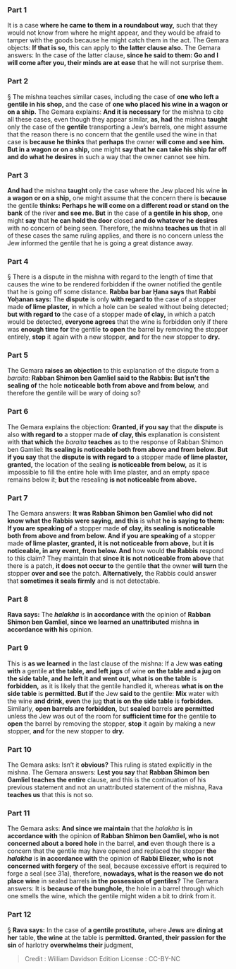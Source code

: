 
### Part 1
It is a case <b>where he came to them in a roundabout way,</b> such that they would not know from where he might appear, and they would be afraid to tamper with the goods because he might catch them in the act. The Gemara objects: <b>If that is so,</b> this can apply to <b>the latter clause also.</b> The Gemara answers: In the case of the latter clause, <b>since he said to them: Go and I will come after you, their minds are at ease</b> that he will not surprise them.

### Part 2
§ The mishna teaches similar cases, including the case of <b>one who left a gentile in his shop,</b> and the case of <b>one who placed his wine in a wagon or on a ship.</b> The Gemara explains: <b>And it is necessary</b> for the mishna to cite all these cases, even though they appear similar, <b>as, had</b> the mishna <b>taught</b> only the case of the <b>gentile</b> transporting a Jew’s barrels, one might assume that the reason there is no concern that the gentile used the wine in that case is <b>because he thinks</b> that <b>perhaps</b> the owner <b>will come and see him. But in a wagon or on a ship,</b> one might <b>say that he can take his ship far off and do what he desires</b> in such a way that the owner cannot see him.

### Part 3
<b>And had</b> the mishna <b>taught</b> only the case where the Jew placed his wine <b>in a wagon or on a ship,</b> one might assume that the concern there is <b>because</b> the gentile <b>thinks: Perhaps he will come on a different road or stand on the bank</b> of the river <b>and see me. But</b> in the case of <b>a gentile in his shop,</b> one might <b>say</b> that <b>he can hold the door</b> closed <b>and do whatever he desires</b> with no concern of being seen. Therefore, the mishna <b>teaches us</b> that in all of these cases the same ruling applies, and there is no concern unless the Jew informed the gentile that he is going a great distance away.

### Part 4
§ There is a dispute in the mishna with regard to the length of time that causes the wine to be rendered forbidden if the owner notified the gentile that he is going off some distance. <b>Rabba bar bar Ḥana says</b> that <b>Rabbi Yoḥanan says:</b> The <b>dispute</b> is only <b>with regard to</b> the case of a stopper made <b>of lime plaster,</b> in which a hole can be sealed without being detected; <b>but with regard to</b> the case of a stopper made <b>of clay,</b> in which a patch would be detected, <b>everyone agrees</b> that the wine is forbidden only if there was <b>enough time for</b> the gentile <b>to open</b> the barrel by removing the stopper entirely, <b>stop</b> it again with a new stopper, <b>and</b> for the new stopper to <b>dry.</b>

### Part 5
The Gemara <b>raises an objection</b> to this explanation of the dispute from a <i>baraita</i>: <b>Rabban Shimon ben Gamliel said to the Rabbis: But isn’t the sealing of</b> the hole <b>noticeable both from above and from below,</b> and therefore the gentile will be wary of doing so?

### Part 6
The Gemara explains the objection: <b>Granted, if you say</b> that the <b>dispute</b> is also <b>with regard to</b> a stopper made <b>of clay, this</b> explanation is consistent with <b>that which</b> the <i>baraita</i> <b>teaches</b> as to the response of Rabban Shimon ben Gamliel: <b>Its sealing is noticeable both from above and from below. But if you say</b> that the <b>dispute is with regard to</b> a stopper made <b>of lime plaster, granted,</b> the location of the sealing <b>is noticeable from below,</b> as it is impossible to fill the entire hole with lime plaster, and an empty space remains below it; <b>but</b> the resealing <b>is not noticeable from above.</b>

### Part 7
The Gemara answers: <b>It was Rabban Shimon ben Gamliel who did not know what the Rabbis were saying, and this</b> is what <b>he is saying to them: If you are speaking of</b> a stopper made <b>of clay, its sealing is noticeable both from above and from below. And if you are speaking of</b> a stopper made <b>of lime plaster, granted, it is not noticeable from above,</b> but <b>it is noticeable, in any event, from below. And</b> how would <b>the Rabbis</b> respond to this claim? They maintain that <b>since it is not noticeable from above</b> that there is a patch, <b>it does not occur to</b> the gentile <b>that</b> the owner <b>will turn</b> the stopper <b>over and see</b> the patch. <b>Alternatively,</b> the Rabbis could answer that <b>sometimes it seals firmly</b> and is not detectable.

### Part 8
<b>Rava says:</b> The <b><i>halakha</i></b> is <b>in accordance with</b> the opinion of <b>Rabban Shimon ben Gamliel, since we learned an unattributed</b> mishna <b>in accordance with his</b> opinion.

### Part 9
This is <b>as we learned</b> in the last clause of the mishna: If a Jew <b>was eating with</b> a gentile <b>at the table, and left jugs</b> of wine <b>on the table and a jug on the side table, and he left it and went out, what is on the table</b> is <b>forbidden,</b> as it is likely that the gentile handled it, whereas <b>what is on the side table</b> is <b>permitted. But if</b> the Jew <b>said to</b> the gentile: <b>Mix</b> water with the wine <b>and drink, even</b> the jug <b>that is on the side table</b> is <b>forbidden.</b> Similarly, <b>open barrels are forbidden,</b> but <b>sealed</b> barrels <b>are permitted</b> unless the Jew was out of the room for <b>sufficient time for</b> the gentile <b>to open</b> the barrel by removing the stopper, <b>stop</b> it again by making a new stopper, <b>and</b> for the new stopper to <b>dry.</b>

### Part 10
The Gemara asks: Isn’t it <b>obvious?</b> This ruling is stated explicitly in the mishna. The Gemara answers: <b>Lest you say</b> that <b>Rabban Shimon ben Gamliel teaches the entire</b> clause, and this is the continuation of his previous statement and not an unattributed statement of the mishna, Rava <b>teaches us</b> that this is not so.

### Part 11
The Gemara asks: <b>And since we maintain</b> that the <i>halakha</i> is <b>in accordance with</b> the opinion <b>of Rabban Shimon ben Gamliel, who is not concerned about a bored hole</b> in the barrel, <b>and</b> even though there is a concern that the gentile may have opened and replaced the stopper <b>the <i>halakha</i></b> is <b>in accordance with</b> the opinion of <b>Rabbi Eliezer, who is not concerned with forgery</b> of the seal, because excessive effort is required to forge a seal (see 31a), therefore, <b>nowadays, what is the reason we do not place wine</b> in sealed barrels <b>in the possession of gentiles?</b> The Gemara answers: It is <b>because of the bunghole,</b> the hole in a barrel through which one smells the wine, which the gentile might widen a bit to drink from it.

### Part 12
§ <b>Rava says:</b> In the case of <b>a gentile prostitute,</b> where <b>Jews</b> are <b>dining at her</b> table, <b>the wine</b> at the table is <b>permitted. Granted, their passion for the sin</b> of harlotry <b>overwhelms their</b> judgment,

>Credit : William Davidson Edition
>License : CC-BY-NC
